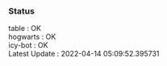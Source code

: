 ### Status


table : OK  
hogwarts : OK  
icy-bot : OK  
Latest Update : 2022-04-14 05:09:52.395731
